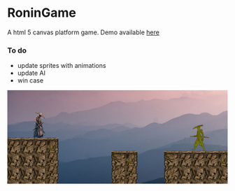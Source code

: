 # RoninGame
A html 5 canvas platform game.
Demo available [here](https://itaden1.github.io/roninGame/) 


### To do
* update sprites with animations
* update AI
* win case

![GitHub Logo](/img/roninscreenshot.jpg)
